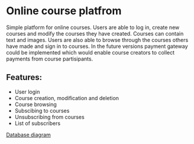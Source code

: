 # Online course platfrom

Simple platform for online courses. Users are able to log in, create new courses and modify the courses they have created. Courses can contain text and images. Users are also able to browse through the courses others have made and sign in to courses. In the future versions payment gateway could be implemented which would enable course creators to collect payments from course partisipants.

## Features:

* User login
* Course creation, modification and deletion
* Course browsing
* Subscibing to courses
* Unsubscribing from courses
* List of subscribers

[Database diagram](https://github.com/Aleksipa/online_course_platfrom/blob/master/Screenshot%202020-03-17%20at%2018.58.02.png)
